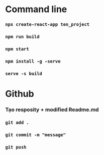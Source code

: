 # Command line
### `npx create-react-app ten_project`
### `npm run build`
### `npm start`
### `npm install -g -serve`
### `serve -s build`
# Github
### Tạo resposity + modified Readme.md
### `git add .`
### `git commit -m "message"`
### `git push`